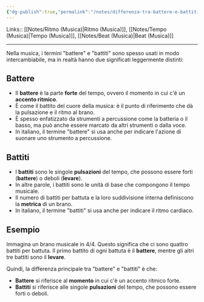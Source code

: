 ```yaml
---
{"dg-publish":true,"permalink":"/notes/differenza-tra-battere-e-battiti/"}
---
```


Links:: [[Notes/Ritmo (Musica)\|Ritmo (Musica)]], [[Notes/Tempo (Musica)\|Tempo (Musica)]], [[Notes/Beat (Musica)\|Beat (Musica)]]

---
Nella musica, i termini "battere" e "battiti" sono spesso usati in modo intercambiabile, ma in realtà hanno due significati leggermente distinti:

## Battere

- Il **battere** è la parte **forte** del tempo, ovvero il momento in cui c'è un **accento ritmico**.
- È come il battito del cuore della musica: è il punto di riferimento che dà la pulsazione e il ritmo al brano.
- È spesso enfatizzato da strumenti a percussione come la batteria o il basso, ma può anche essere marcato da altri strumenti o dalla voce.
- In italiano, il termine "battere" si usa anche per indicare l'azione di suonare uno strumento a percussione.

## Battiti

- I **battiti** sono le singole **pulsazioni** del tempo, che possono essere forti (**battere**) o deboli (**levare**).
- In altre parole, i battiti sono le unità di base che compongono il tempo musicale.
- Il numero di battiti per battuta e la loro suddivisione interna definiscono la **metrica** di un brano.
- In italiano, il termine "battiti" si usa anche per indicare il ritmo cardiaco.

## Esempio

Immagina un brano musicale in 4/4. Questo significa che ci sono quattro battiti per battuta. Il primo battito di ogni battuta è il **battere**, mentre gli altri tre battiti sono il **levare**.

Quindi, la differenza principale tra "battere" e "battiti" è che:

- **Battere** si riferisce al **momento** in cui c'è un accento ritmico forte.
- **Battiti** si riferisce alle singole **pulsazioni** del tempo, che possono essere forti o deboli.


